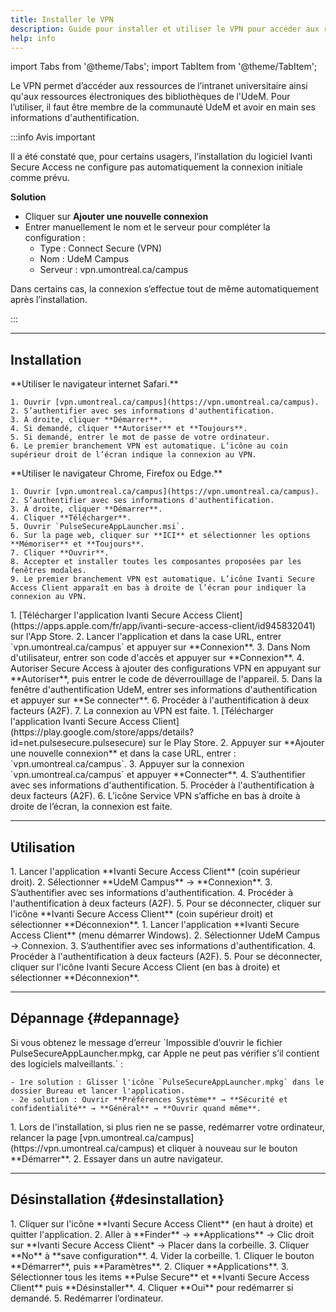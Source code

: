 ```yaml
---
title: Installer le VPN
description: Guide pour installer et utiliser le VPN pour accéder aux ressources électroniques des bibliothèques UdeM.
help: info
---
```


import Tabs from '@theme/Tabs';
import TabItem from '@theme/TabItem';


Le VPN permet d’accéder aux ressources de l’intranet universitaire ainsi qu'aux ressources électroniques des bibliothèques de l'UdeM. Pour l’utiliser, il faut être membre de la communauté UdeM et avoir en main ses informations d'authentification.

:::info Avis important

Il a été constaté que, pour certains usagers, l’installation du logiciel Ivanti Secure Access ne configure pas automatiquement la connexion initiale comme prévu.

**Solution**
- Cliquer sur **Ajouter une nouvelle connexion**
- Entrer manuellement le nom et le serveur pour compléter la configuration :
  - Type : Connect Secure (VPN)
  - Nom : UdeM Campus
  - Serveur : vpn.umontreal.ca/campus

Dans certains cas, la connexion s’effectue tout de même automatiquement après l’installation.

:::

---

## Installation

<Tabs groupId="os">
  <TabItem value="macos" label="macOS">
    **Utiliser le navigateur internet Safari.**

    1. Ouvrir [vpn.umontreal.ca/campus](https://vpn.umontreal.ca/campus).
    2. S’authentifier avec ses informations d'authentification.
    3. À droite, cliquer **Démarrer**.
    4. Si demandé, cliquer **Autoriser** et **Toujours**.
    5. Si demandé, entrer le mot de passe de votre ordinateur.
    6. Le premier branchement VPN est automatique. L’icône au coin supérieur droit de l’écran indique la connexion au VPN.
  </TabItem>

  <TabItem value="windows" label="Windows">
    **Utiliser le navigateur Chrome, Firefox ou Edge.**

    1. Ouvrir [vpn.umontreal.ca/campus](https://vpn.umontreal.ca/campus).
    2. S’authentifier avec ses informations d'authentification.
    3. À droite, cliquer **Démarrer**.
    4. Cliquer **Télécharger**.
    5. Ouvrir `PulseSecureAppLauncher.msi`.
    6. Sur la page web, cliquer sur **ICI** et sélectionner les options **Mémoriser** et **Toujours**.
    7. Cliquer **Ouvrir**.
    8. Accepter et installer toutes les composantes proposées par les fenêtres modales.
    9. Le premier branchement VPN est automatique. L’icône Ivanti Secure Access Client apparaît en bas à droite de l’écran pour indiquer la connexion au VPN.
  </TabItem>

  <TabItem value="ios" label="iOS">
    1. [Télécharger l'application Ivanti Secure Access Client](https://apps.apple.com/fr/app/ivanti-secure-access-client/id945832041) sur l'App Store.
    2. Lancer l'application et dans la case URL, entrer `vpn.umontreal.ca/campus` et appuyer sur **Connexion**.
    3. Dans Nom d'utilisateur, entrer son code d'accès et appuyer sur **Connexion**.
    4. Autoriser Secure Access à ajouter des configurations VPN en appuyant sur **Autoriser**, puis entrer le code de déverrouillage de l'appareil.
    5. Dans la fenêtre d'authentification UdeM, entrer ses informations d'authentification et appuyer sur **Se connecter**.
    6. Procéder à l'authentification à deux facteurs (A2F).
    7. La connexion au VPN est faite.
  </TabItem>

  <TabItem value="android" label="Android">
    1. [Télécharger l'application Ivanti Secure Access Client](https://play.google.com/store/apps/details?id=net.pulsesecure.pulsesecure) sur le Play Store.
    2. Appuyer sur **Ajouter une nouvelle connexion** et dans la case URL, entrer : `vpn.umontreal.ca/campus`.
    3. Appuyer sur la connexion `vpn.umontreal.ca/campus` et appuyer **Connecter**.
    4. S’authentifier avec ses informations d'authentification.
    5. Procéder à l'authentification à deux facteurs (A2F).
    6. L’icône Service VPN s’affiche en bas à droite à droite de l’écran, la connexion est faite.
  </TabItem>
</Tabs>

---

## Utilisation

<Tabs groupId="os">
  <TabItem value="macos" label="macOS">
    1. Lancer l'application **Ivanti Secure Access Client** (coin supérieur droit).
    2. Sélectionner **UdeM Campus** → **Connexion**.
    3. S’authentifier avec ses informations d'authentification.
    4. Procéder à l'authentification à deux facteurs (A2F).
    5. Pour se déconnecter, cliquer sur l'icône **Ivanti Secure Access Client** (coin supérieur droit) et sélectionner **Déconnexion**.
  </TabItem>

  <TabItem value="windows" label="Windows">
    1. Lancer l'application **Ivanti Secure Access Client** (menu démarrer Windows).
    2. Sélectionner UdeM Campus → Connexion.
    3. S’authentifier avec ses informations d'authentification.
    4. Procéder à l'authentification à deux facteurs (A2F).
    5. Pour se déconnecter, cliquer sur l'icône Ivanti Secure Access Client (en bas à droite) et sélectionner **Déconnexion**.
  </TabItem>
</Tabs>

---

## Dépannage {#depannage}

<Tabs groupId="os">
  <TabItem value="macos" label="macOS">
    Si vous obtenez le message d’erreur `Impossible d’ouvrir le fichier PulseSecureAppLauncher.mpkg, car Apple ne peut pas vérifier s’il contient des logiciels malveillants.` :

    - 1re solution : Glisser l'icône `PulseSecureAppLauncher.mpkg` dans le dossier Bureau et lancer l'application.
    - 2e solution : Ouvrir **Préférences Système** → **Sécurité et confidentialité** → **Général** → **Ouvrir quand même**.
  </TabItem>

  <TabItem value="windows" label="Windows">
    1. Lors de l'installation, si plus rien ne se passe, redémarrer votre ordinateur, relancer la page [vpn.umontreal.ca/campus](https://vpn.umontreal.ca/campus) et cliquer à nouveau sur le bouton **Démarrer**.
    2. Essayer dans un autre navigateur.
  </TabItem>
</Tabs>

---

## Désinstallation {#desinstallation}

<Tabs groupId="os">
  <TabItem value="macos" label="macOS">
    1. Cliquer sur l'icône **Ivanti Secure Access Client** (en haut à droite) et quitter l'application.
    2. Aller à **Finder** → **Applications** → Clic droit sur **Ivanti Secure Access Client* → Placer dans la corbeille.
    3. Cliquer **No** à **save configuration**.
    4. Vider la corbeille.
  </TabItem>

  <TabItem value="windows" label="Windows">
    1. Cliquer le bouton **Démarrer**, puis **Paramètres**.
    2. Cliquer **Applications**.
    3. Sélectionner tous les items **Pulse Secure** et **Ivanti Secure Access Client** puis **Désinstaller**.
    4. Cliquer **Oui** pour redémarrer si demandé.
    5. Redémarrer l’ordinateur.
  </TabItem>
</Tabs>
